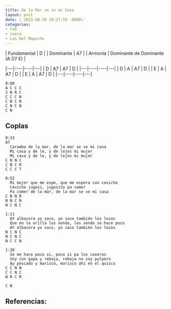 ```yaml
---
title: De la Mar se ve mi Casa
layout: post
date: \'2023-08-29 19:27:50 -0000\'
categories:
- tab
- cueca
- Los Del Mapocho
---
```


| Fundamental | D  |
| Dominante   | A7 |
| Armonía     | Dominante de Dominante (A D7 E)   |

|---|----|----|---|
| D | A7 | A7 | D |
|---|----|----|---|
| D | A  | A7 | D |
| E | A  | A7 | D |
| E | A  | A7 | D |
|---|----|----|---|

~~~
0:00
A C C C
2 N R C
C C C N
C N C N
C N C N
C N
~~~

## Coplas

~~~
0:33
A7
  Caramba de la mar, de la mar se ve mi casa
  Mi casa y de le, y de lejos mi mujer
  Mi casa y de le, y de lejos mi mujer
C N N C
C N C R
C C C T
~~~
 
~~~
0:52
  Mi mujer que me espe, que me espera con ceviche
  Ceviche jugosi, jugosito pa comer
  Pa comer de la mar, de la mar se ve mi casa
C N N R
N N C N
N C N C
~~~
  
~~~
1:11
  AY albacora yo saco, yo saco también los locos
  Que en la orilla los vendo, los vendo se hace poco
  AY albacora yo saco, yo saco también los locos
N C N C
N C N C 
N C C N
~~~
  
~~~
1:30
  Se me hace poco si, poco si pa los caseros
  Voy con gapa y rebaja, rebaja no soy pulpero
  Ay pescado y marisco, marisco ahí en el quisco
C C N N
C C N C
N R C R 

C N
~~~


Referencias:
- 
